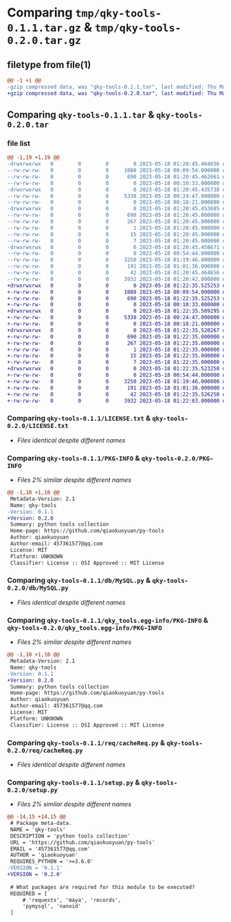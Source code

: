 # Comparing `tmp/qky-tools-0.1.1.tar.gz` & `tmp/qky-tools-0.2.0.tar.gz`

## filetype from file(1)

```diff
@@ -1 +1 @@
-gzip compressed data, was "qky-tools-0.1.1.tar", last modified: Thu May 18 01:20:45 2023, max compression
+gzip compressed data, was "qky-tools-0.2.0.tar", last modified: Thu May 18 01:22:35 2023, max compression
```

## Comparing `qky-tools-0.1.1.tar` & `qky-tools-0.2.0.tar`

### file list

```diff
@@ -1,19 +1,19 @@
-drwxrwxrwx   0        0        0        0 2023-05-18 01:20:45.464656 qky-tools-0.1.1/
--rw-rw-rw-   0        0        0     1088 2023-05-18 00:09:54.000000 qky-tools-0.1.1/LICENSE.txt
--rw-rw-rw-   0        0        0      690 2023-05-18 01:20:45.462661 qky-tools-0.1.1/PKG-INFO
--rw-rw-rw-   0        0        0        0 2023-05-18 00:10:33.000000 qky-tools-0.1.1/README.txt
-drwxrwxrwx   0        0        0        0 2023-05-18 01:20:45.435738 qky-tools-0.1.1/db/
--rw-rw-rw-   0        0        0     5338 2023-05-18 00:24:47.000000 qky-tools-0.1.1/db/MySQL.py
--rw-rw-rw-   0        0        0        0 2023-05-18 00:18:21.000000 qky-tools-0.1.1/db/__init__.py
-drwxrwxrwx   0        0        0        0 2023-05-18 01:20:45.453685 qky-tools-0.1.1/qky_tools.egg-info/
--rw-rw-rw-   0        0        0      690 2023-05-18 01:20:45.000000 qky-tools-0.1.1/qky_tools.egg-info/PKG-INFO
--rw-rw-rw-   0        0        0      267 2023-05-18 01:20:45.000000 qky-tools-0.1.1/qky_tools.egg-info/SOURCES.txt
--rw-rw-rw-   0        0        0        1 2023-05-18 01:20:45.000000 qky-tools-0.1.1/qky_tools.egg-info/dependency_links.txt
--rw-rw-rw-   0        0        0       15 2023-05-18 01:20:45.000000 qky-tools-0.1.1/qky_tools.egg-info/requires.txt
--rw-rw-rw-   0        0        0        7 2023-05-18 01:20:45.000000 qky-tools-0.1.1/qky_tools.egg-info/top_level.txt
-drwxrwxrwx   0        0        0        0 2023-05-18 01:20:45.458671 qky-tools-0.1.1/req/
--rw-rw-rw-   0        0        0        0 2023-05-18 00:54:44.000000 qky-tools-0.1.1/req/__init__.py
--rw-rw-rw-   0        0        0     3250 2023-05-18 01:19:46.000000 qky-tools-0.1.1/req/cacheReq.py
--rw-rw-rw-   0        0        0      191 2023-05-18 01:01:36.000000 qky-tools-0.1.1/req/proxy.py
--rw-rw-rw-   0        0        0       42 2023-05-18 01:20:45.464656 qky-tools-0.1.1/setup.cfg
--rw-rw-rw-   0        0        0     3932 2023-05-18 01:20:42.000000 qky-tools-0.1.1/setup.py
+drwxrwxrwx   0        0        0        0 2023-05-18 01:22:35.525253 qky-tools-0.2.0/
+-rw-rw-rw-   0        0        0     1088 2023-05-18 00:09:54.000000 qky-tools-0.2.0/LICENSE.txt
+-rw-rw-rw-   0        0        0      690 2023-05-18 01:22:35.525253 qky-tools-0.2.0/PKG-INFO
+-rw-rw-rw-   0        0        0        0 2023-05-18 00:10:33.000000 qky-tools-0.2.0/README.txt
+drwxrwxrwx   0        0        0        0 2023-05-18 01:22:35.509295 qky-tools-0.2.0/db/
+-rw-rw-rw-   0        0        0     5338 2023-05-18 00:24:47.000000 qky-tools-0.2.0/db/MySQL.py
+-rw-rw-rw-   0        0        0        0 2023-05-18 00:18:21.000000 qky-tools-0.2.0/db/__init__.py
+drwxrwxrwx   0        0        0        0 2023-05-18 01:22:35.520267 qky-tools-0.2.0/qky_tools.egg-info/
+-rw-rw-rw-   0        0        0      690 2023-05-18 01:22:35.000000 qky-tools-0.2.0/qky_tools.egg-info/PKG-INFO
+-rw-rw-rw-   0        0        0      267 2023-05-18 01:22:35.000000 qky-tools-0.2.0/qky_tools.egg-info/SOURCES.txt
+-rw-rw-rw-   0        0        0        1 2023-05-18 01:22:35.000000 qky-tools-0.2.0/qky_tools.egg-info/dependency_links.txt
+-rw-rw-rw-   0        0        0       15 2023-05-18 01:22:35.000000 qky-tools-0.2.0/qky_tools.egg-info/requires.txt
+-rw-rw-rw-   0        0        0        7 2023-05-18 01:22:35.000000 qky-tools-0.2.0/qky_tools.egg-info/top_level.txt
+drwxrwxrwx   0        0        0        0 2023-05-18 01:22:35.523258 qky-tools-0.2.0/req/
+-rw-rw-rw-   0        0        0        0 2023-05-18 00:54:44.000000 qky-tools-0.2.0/req/__init__.py
+-rw-rw-rw-   0        0        0     3250 2023-05-18 01:19:46.000000 qky-tools-0.2.0/req/cacheReq.py
+-rw-rw-rw-   0        0        0      191 2023-05-18 01:01:36.000000 qky-tools-0.2.0/req/proxy.py
+-rw-rw-rw-   0        0        0       42 2023-05-18 01:22:35.526250 qky-tools-0.2.0/setup.cfg
+-rw-rw-rw-   0        0        0     3932 2023-05-18 01:22:03.000000 qky-tools-0.2.0/setup.py
```

### Comparing `qky-tools-0.1.1/LICENSE.txt` & `qky-tools-0.2.0/LICENSE.txt`

 * *Files identical despite different names*

### Comparing `qky-tools-0.1.1/PKG-INFO` & `qky-tools-0.2.0/PKG-INFO`

 * *Files 2% similar despite different names*

```diff
@@ -1,10 +1,10 @@
 Metadata-Version: 2.1
 Name: qky-tools
-Version: 0.1.1
+Version: 0.2.0
 Summary: python tools collection
 Home-page: https://github.com/qiaokuoyuan/py-tools
 Author: qiaokuoyuan
 Author-email: 457361577@qq.com
 License: MIT
 Platform: UNKNOWN
 Classifier: License :: OSI Approved :: MIT License
```

### Comparing `qky-tools-0.1.1/db/MySQL.py` & `qky-tools-0.2.0/db/MySQL.py`

 * *Files identical despite different names*

### Comparing `qky-tools-0.1.1/qky_tools.egg-info/PKG-INFO` & `qky-tools-0.2.0/qky_tools.egg-info/PKG-INFO`

 * *Files 2% similar despite different names*

```diff
@@ -1,10 +1,10 @@
 Metadata-Version: 2.1
 Name: qky-tools
-Version: 0.1.1
+Version: 0.2.0
 Summary: python tools collection
 Home-page: https://github.com/qiaokuoyuan/py-tools
 Author: qiaokuoyuan
 Author-email: 457361577@qq.com
 License: MIT
 Platform: UNKNOWN
 Classifier: License :: OSI Approved :: MIT License
```

### Comparing `qky-tools-0.1.1/req/cacheReq.py` & `qky-tools-0.2.0/req/cacheReq.py`

 * *Files identical despite different names*

### Comparing `qky-tools-0.1.1/setup.py` & `qky-tools-0.2.0/setup.py`

 * *Files 2% similar despite different names*

```diff
@@ -14,15 +14,15 @@
 # Package meta-data.
 NAME = 'qky-tools'
 DESCRIPTION = 'python tools collection'
 URL = 'https://github.com/qiaokuoyuan/py-tools'
 EMAIL = '457361577@qq.com'
 AUTHOR = 'qiaokuoyuan'
 REQUIRES_PYTHON = '>=3.6.0'
-VERSION = '0.1.1'
+VERSION = '0.2.0'
 
 # What packages are required for this module to be executed?
 REQUIRED = [
     # 'requests', 'maya', 'records',
     'pymysql', 'nanoid'
 ]
```

